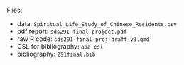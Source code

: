 Files: 
* data: `Spiritual_Life_Study_of_Chinese_Residents.csv`
* pdf report: `sds291-final-project.pdf`
* raw R code: `sds291-final-proj-draft-v3.qmd`
* CSL for bibliography: `apa.csl`
* bibliography: `291final.bib`
